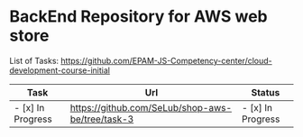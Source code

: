 # BackEnd Repository for AWS web store

List of Tasks: https://github.com/EPAM-JS-Competency-center/cloud-development-course-initial

Task | Url | Status
-----|-----|--------
- [x] In Progress| https://github.com/SeLub/shop-aws-be/tree/task-3 | - [x] In Progress
